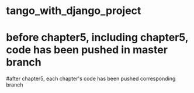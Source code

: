 # tango_with_django_project
# before chapter5, including chapter5, code has been pushed in master branch
#after chapter5, each chapter's code has been pushed corresponding branch
